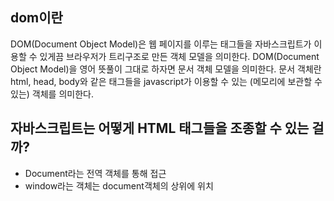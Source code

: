 ## dom이란

DOM(Document Object Model)은 웹 페이지를 이루는 태그들을 자바스크립트가 이용할 수 있게끔 브라우저가 트리구조로 만든 객체 모델을 의미한다.
DOM(Document Object Model)을 영어 뜻풀이 그대로 하자면 문서 객체 모델을 의미한다.
문서 객체란 html, head, body와 같은 태그들을 javascript가 이용할 수 있는 (메모리에 보관할 수 있는) 객체를 의미한다.



## 자바스크립트는 어떻게 HTML 태그들을 조종할 수 있는 걸까?
- Document라는 전역 객체를 통해 접근
- window라는 객체는 document객체의 상위에 위치
